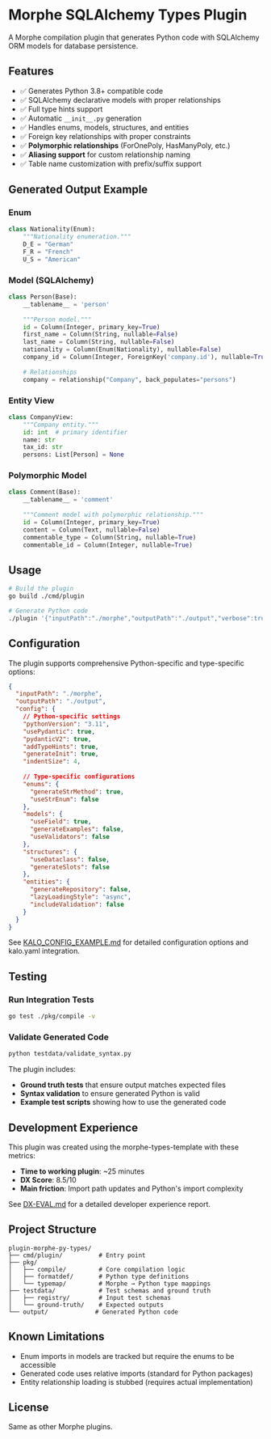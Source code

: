 # Morphe SQLAlchemy Types Plugin

A Morphe compilation plugin that generates Python code with SQLAlchemy ORM models for database persistence.

## Features

- ✅ Generates Python 3.8+ compatible code
- ✅ SQLAlchemy declarative models with proper relationships
- ✅ Full type hints support
- ✅ Automatic `__init__.py` generation
- ✅ Handles enums, models, structures, and entities
- ✅ Foreign key relationships with proper constraints
- ✅ **Polymorphic relationships** (ForOnePoly, HasManyPoly, etc.)
- ✅ **Aliasing support** for custom relationship naming
- ✅ Table name customization with prefix/suffix support

## Generated Output Example

### Enum
```python
class Nationality(Enum):
    """Nationality enumeration."""
    D_E = "German"
    F_R = "French"
    U_S = "American"
```

### Model (SQLAlchemy)
```python
class Person(Base):
    __tablename__ = 'person'
    
    """Person model."""
    id = Column(Integer, primary_key=True)
    first_name = Column(String, nullable=False)
    last_name = Column(String, nullable=False)
    nationality = Column(Enum(Nationality), nullable=False)
    company_id = Column(Integer, ForeignKey('company.id'), nullable=True)
    
    # Relationships
    company = relationship("Company", back_populates="persons")
```

### Entity View
```python
class CompanyView:
    """Company entity."""
    id: int  # primary identifier
    name: str
    tax_id: str
    persons: List[Person] = None
```

### Polymorphic Model
```python
class Comment(Base):
    __tablename__ = 'comment'
    
    """Comment model with polymorphic relationship."""
    id = Column(Integer, primary_key=True)
    content = Column(Text, nullable=False)
    commentable_type = Column(String, nullable=True)
    commentable_id = Column(Integer, nullable=True)
```

## Usage

```bash
# Build the plugin
go build ./cmd/plugin

# Generate Python code
./plugin '{"inputPath":"./morphe","outputPath":"./output","verbose":true}'
```

## Configuration

The plugin supports comprehensive Python-specific and type-specific options:

```json
{
  "inputPath": "./morphe",
  "outputPath": "./output",
  "config": {
    // Python-specific settings
    "pythonVersion": "3.11",
    "usePydantic": true,
    "pydanticV2": true,
    "addTypeHints": true,
    "generateInit": true,
    "indentSize": 4,
    
    // Type-specific configurations
    "enums": {
      "generateStrMethod": true,
      "useStrEnum": false
    },
    "models": {
      "useField": true,
      "generateExamples": false,
      "useValidators": false
    },
    "structures": {
      "useDataclass": false,
      "generateSlots": false
    },
    "entities": {
      "generateRepository": false,
      "lazyLoadingStyle": "async",
      "includeValidation": false
    }
  }
}
```

See [KALO_CONFIG_EXAMPLE.md](KALO_CONFIG_EXAMPLE.md) for detailed configuration options and kalo.yaml integration.

## Testing

### Run Integration Tests
```bash
go test ./pkg/compile -v
```

### Validate Generated Code
```bash
python testdata/validate_syntax.py
```

The plugin includes:
- **Ground truth tests** that ensure output matches expected files
- **Syntax validation** to ensure generated Python is valid
- **Example test scripts** showing how to use the generated code

## Development Experience

This plugin was created using the morphe-types-template with these metrics:
- **Time to working plugin**: ~25 minutes
- **DX Score**: 8.5/10
- **Main friction**: Import path updates and Python's import complexity

See [DX-EVAL.md](DX-EVAL.md) for a detailed developer experience report.

## Project Structure

```
plugin-morphe-py-types/
├── cmd/plugin/          # Entry point
├── pkg/
│   ├── compile/         # Core compilation logic
│   ├── formatdef/       # Python type definitions
│   └── typemap/         # Morphe → Python type mappings
├── testdata/            # Test schemas and ground truth
│   ├── registry/        # Input test schemas
│   └── ground-truth/    # Expected outputs
└── output/             # Generated Python code
```

## Known Limitations

- Enum imports in models are tracked but require the enums to be accessible
- Generated code uses relative imports (standard for Python packages)
- Entity relationship loading is stubbed (requires actual implementation)

## License

Same as other Morphe plugins.